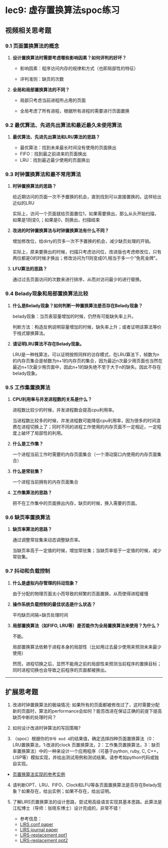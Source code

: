 # lec9: 虚存置换算法spoc练习

## **视频相关思考题**

### **9.1 页面置换算法的概念**

1. **设计置换算法时需要考虑哪些影响因素？如何评判的好坏？**

   - 影响因素：程序访问内存的规律和方式（也即局部性的特征）

   - 评判准则：缺页的次数

2. **全局和局部置换算法的不同？**

   - 局部只考虑当前进程所占用的页面

   - 全局考虑了所有进程，根据所有进程的需要进行页面置换

### **9.2 最优算法、先进先出算法和最近最久未使用算法**

1. **最优算法、先进先出算法和LRU算法的思路？**

   - 最优算法：找到未来最长时间没有使用的页面换出
   - FIFO：找到最之前进来的页面换出
   - LRU：找到最近最少使用的页面换出

### **9.3 时钟置换算法和最不常用算法**

1. **时钟置换算法的思路？**

   给近期访问的页面一次不予置换的机会，直到找到可以直接置换的。这样给出近似的LRU

   实际上，访问一个页面就给页面置位1，如果需要换出，那么从头开始扫描，如果是1则变0,；如果是0，则换出，扫描结束

2. **改进的时钟置换算法与时钟置换算法有什么不同？**

   增加修改位，给dirty的页多一次不予置换的机会，减少缺页处理的开销。

   实际上，原来要换出的时候，扫描只考虑访问位，改进版也考虑修改位，只有两位都是0的时候才换出；修改访问为11则变成01,相当于多一个“免死金牌”。

3. **LFU算法的思路？**

   通过过去页面访问的次数来进行排序，从而对访问最少的进行替换。


### **9.4 Belady现象和局部置换算法比较**

1. **什么是Belady现象？如何判断一种置换算法是否存在Belady现象？**

   belady现象：当页表容量增加的时候，仍然有可能缺失率上升。

   判断方法：构造反例说明容量增加的时候，缺失率上升；或者证明该算法等价于栈式替换算法。

2. **请证明LRU算法不存在Belady现象。**

   LRU是一种栈算法，可以证明按照同样的访存模式，在LRU算法下，帧数为n的内存页集合是帧数为n+1的内存页的集合，因为最近n次最少用页面也当然在最近n+1次最少用页面中，因此n+1的缺失绝不至于大于n的缺失。因此不存在belady现象。

### **9.5 工作集置换算法**

1. **CPU利用率与并发进程数的关系是什么？**

   进程数比较少的时候，并发进程数会提高cpu利用率。

   当进程数比较多的时候，并发进程数可能降低cpu利用率，因为很多的时间浪费在进程切换上了；同时不同的进程工作使用的内存页面不一定相近，一定程度上破坏了局部性的利用。

2. **什么是工作集？**

   一个进程当前工作时需要的内存页面集合（一个滑动窗口内使用的内存页面集合）

3. **什么是常驻集？**

   一个进程当前拥有的内存页面集合

4. **工作集算法的思路？**

   把不在工作集中的页面换出内存，缺页的时候，换入需要的页面。

### **9.6 缺页率置换算法**

1. **缺页率算法的思路？**

   通过调整常驻集来动态调整缺页率。

   当缺页率高于一定值的时候，增加常驻集；当缺页率低于一定值的时候，减少常驻集。

### **9.7 抖动和负载控制**

1. **什么是虚拟内存管理的抖动现象？**

   由于分配的物理页面太小而导致的频繁的页面置换，从而使得进程缓慢

2. **操作系统负载控制的最佳状态是什么状态？**

   平均缺页间隔=缺页处理时间

3. **局部置换算法（如FIFO, LRU等）是否能作为全局置换算法来使用？为什么？**

   不能。

   局部置换算法依赖于进程本身的局部性（比如用过去最少使用来预测未来最少使用）

   然而，进程切换之后，显然不能用之前的局部性来预测当前程序的置换目标；同时进程切换也会导致之前程序的页面都被换出。

----

## 扩展思考题

1.  改进时钟置换算法的极端情况: 如果所有的页面都被修改过了，这时需要分配新的页面时，算法的performance会如何？能否改进在保证正确的前提下提高缺页中断的处理时间？

2.  如何设计改进时钟算法的写回策略?

3. （spoc）根据你的`学号 mod 4`的结果值，确定选择四种页面置换算法（0：LRU置换算法，1:改进的clock 页置换算法，2：工作集页置换算法，3：缺页率置换算法）中的一种来设计一个应用程序（可基于python, ruby, C, C++，LISP等）模拟实现，并给出测试用例和测试结果。请参考如python代码或独自实现。
 - [页置换算法实现的参考实例](https://github.com/chyyuu/ucore_lab/blob/master/related_info/lab3/page-replacement-policy.py)     

4. 请判断OPT、LRU、FIFO、Clock和LFU等各页面置换算法是否存在Belady现象？如果存在，给出实例；如果不存在，给出证明。

5. 了解LIRS页置换算法的设计思路，尝试用高级语言实现其基本思路。此算法是江松博士（导师：张晓东博士）设计完成的，非常不错！
	- 参考信息：
 	- [LIRS conf paper](http://www.ece.eng.wayne.edu/~sjiang/pubs/papers/jiang02_LIRS.pdf)
	 - [LIRS journal paper](http://www.ece.eng.wayne.edu/~sjiang/pubs/papers/jiang05_LIRS.pdf)
	 - [LIRS-replacement ppt1](http://dragonstar.ict.ac.cn/course_09/XD_Zhang/(6)-LIRS-replacement.pdf)
	 - [LIRS-replacement ppt2](http://www.ece.eng.wayne.edu/~sjiang/Projects/LIRS/sig02.ppt)
